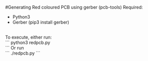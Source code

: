 #Generating Red coloured PCB using gerber (pcb-tools)
Required: <br>
- Python3 <br>
- Gerber (pip3 install gerber) <br>
<br>
To execute, either run: <br>
```
python3 redpcb.py<br>
```
Or run<br>
```
./redpcb.py
```
